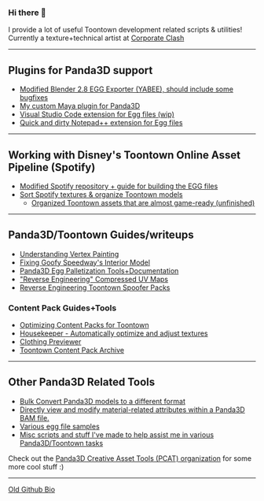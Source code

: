 ### Hi there 👋

I provide a lot of useful Toontown development related scripts & utilities!
Currently a texture+technical artist at [Corporate Clash](https://corporateclash.net)

---
## Plugins for Panda3D support
- [Modified Blender 2.8 EGG Exporter (YABEE), should include some bugfixes](https://github.com/loonaticx/YABEE-1)
- [My custom Maya plugin for Panda3D](https://github.com/loonaticx/PandaMayaPlugin)
- [Visual Studio Code extension for Egg files (wip)](https://marketplace.visualstudio.com/items?itemName=Loonatic.panda3d-egg-syntax)
- [Quick and dirty Notepad++ extension for Egg files](https://gist.github.com/loonaticx/0866a7eff8ca2733834a2d873994e5db)

---

## Working with Disney's Toontown Online Asset Pipeline (Spotify)
- [Modified Spotify repository + guide for building the EGG files](https://github.com/loonaticx/ttmodels)
- [Sort Spotify textures & organize Toontown models](https://github.com/P3DCAT/SpotifyTextureOrganizer)
  - [Organized Toontown assets that are almost game-ready (unfinished)](https://github.com/loonaticx/new-resources)

---

## Panda3D/Toontown Guides/writeups
- [Understanding Vertex Painting](https://loonatic.pro/tutorials/vertexpainting/)
- [Fixing Goofy Speedway's Interior Model](https://loonatic.pro/post/fixingtoontown-gswint/)
- [Panda3D Egg Palletization Tools+Documentation](https://github.com/P3DCAT/PalletizeTools)
- ["Reverse Engineering" Compressed UV Maps](https://loonatic.pro/post/reverse-engineering-compressed-uvs/)
- [Reverse Engineering Toontown Spoofer Packs](https://loonatic.pro/post/recoveringttppacks/)

### Content Pack Guides+Tools
- [Optimizing Content Packs for Toontown](https://loonatic.pro/post/optimizing-contentpacks/)
- [Housekeeper - Automatically optimize and adjust textures](https://github.com/loonaticx/Housekeeper)
- [Clothing Previewer](https://github.com/loonaticx/ClothingPreview)
- [Toontown Content Pack Archive](https://github.com/ContentPackArchive)

---

## Other Panda3D Related Tools
- [Bulk Convert Panda3D models to a different format](https://github.com/P3DCAT/HyperMC)
- [Directly view and modify material-related attributes within a Panda3D BAM file.](https://github.com/P3DCAT/BamTeXEditor)
- [Various egg file samples](https://github.com/loonaticx/egg-demos)
- [Misc scripts and stuff I've made to help assist me in various Panda3D/Toontown tasks](https://github.com/loonaticx/sketches)

Check out the [Panda3D Creative Asset Tools (PCAT) organization](https://github.com/P3DCAT) for some more cool stuff :)

---

[Old Github Bio](https://github.com/loonaticx/loonaticx/blob/f3ad8433fa3131d4953a2b8de74804fdb6333ca2/README.md)

